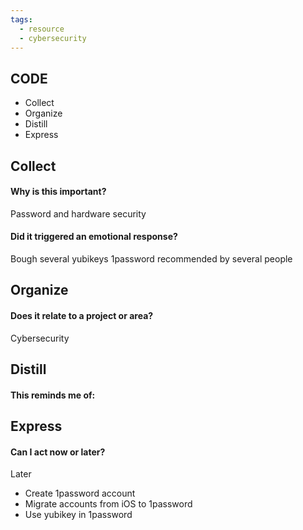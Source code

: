 ```yaml
---
tags:
  - resource
  - cybersecurity
---
```

## CODE

- Collect
- Organize
- Distill
- Express
## Collect

#### Why is this important?
Password and hardware security

#### Did it triggered an emotional response?
Bough several yubikeys
1password recommended by several people

## Organize

#### Does it relate to a project or area?
Cybersecurity

## Distill

#### This reminds me of:


## Express

#### Can I act now or later?

Later
- Create 1password account
- Migrate accounts from iOS to 1password
- Use yubikey in 1password 